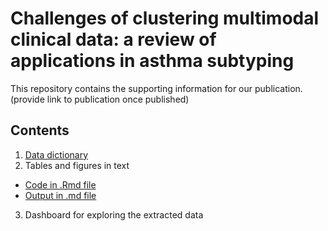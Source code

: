 # Challenges of clustering multimodal clinical data: a review of applications in asthma subtyping

This repository contains the supporting information for our publication. (provide link to publication once published)

## Contents
1. [Data dictionary](https://github.com/elsie-h/cluster_review_publication/blob/master/data_dictionary.md)
2. Tables and figures in text
  - [Code in .Rmd file](https://github.com/elsie-h/cluster_review_publication/blob/master/results.Rmd)
  - [Output in .md file](https://github.com/elsie-h/cluster_review_publication/blob/master/results.md)
3. Dashboard for exploring the extracted data
